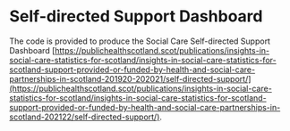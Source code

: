 # Self-directed Support Dashboard

The code is provided to produce the Social Care Self-directed Support Dashboard [https://publichealthscotland.scot/publications/insights-in-social-care-statistics-for-scotland/insights-in-social-care-statistics-for-scotland-support-provided-or-funded-by-health-and-social-care-partnerships-in-scotland-201920-202021/self-directed-support/](https://publichealthscotland.scot/publications/insights-in-social-care-statistics-for-scotland/insights-in-social-care-statistics-for-scotland-support-provided-or-funded-by-health-and-social-care-partnerships-in-scotland-202122/self-directed-support/).
